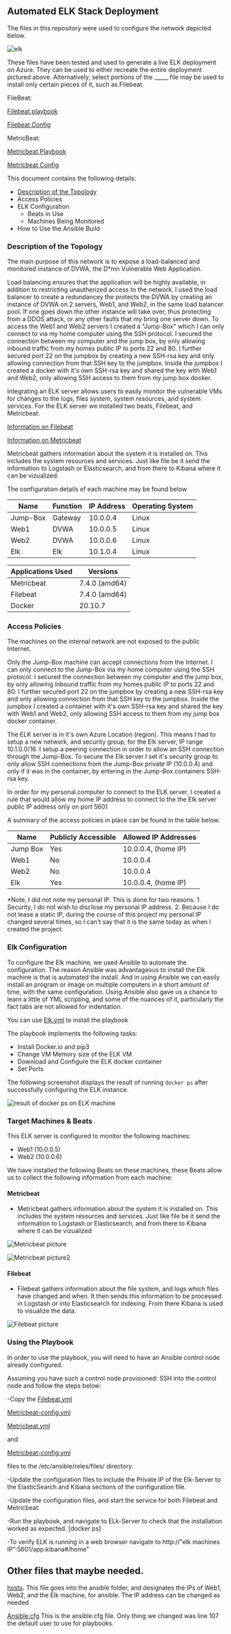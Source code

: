 ## Automated ELK Stack Deployment

The files in this repository were used to configure the network depicted below.

  
![elk](Images/Elk_network_Map.png)

These files have been tested and used to generate a live ELK deployment on Azure. They can be used to either recreate the entire deployment pictured above. Alternatively, select portions of the _____ file may be used to install only certain pieces of it, such as Filebeat.

FileBeat:

[Filebeat playbook](https://github.com/shansen18/BootCamp/blob/main/Week13/Scripts/ansible/files/filebeat-playbook.yml)

[Filebeat Config](https://github.com/shansen18/BootCamp/blob/main/Week13/Scripts/ansible/files/filebeat-config.yml)

MetricBeat:

[Metricbeat Playbook](https://github.com/shansen18/BootCamp/blob/main/Week13/Scripts/ansible/files/metricbeat-playbook.yml)

[Metricbeat Config](https://github.com/shansen18/BootCamp/blob/main/Week13\Scripts\ansible\files\metricbeat-config.yml)


This document contains the following details:
- [Description of the Topology](#-Description-of-the-Topology)
- Access Policies
- ELK Configuration
  - Beats in Use
  - Machines Being Monitored
- How to Use the Ansible Build


### Description of the Topology

The main purpose of this network is to expose a load-balanced and monitored instance of DVWA, the D*mn Vulnerable Web Application.

Load balancing ensures that the application will be highly available, in addition to restricting unautherized access to the network. I used the load balancer to create a redundancey the protects the DVWA by creating an instance of DVWA on 2 servers, Web1, and Web2, in the same load balancer pool. If one goes down the other instance will take over, thus protecting from a DDOS attack, or any other faults that my bring one server down. 
To access the Web1 and Web2 servers I created a "Jump-Box" which I can only connect to via my home computer using the SSH protocol. I secured the connection between my computer and the jump box, by only allowing inbound traffic from my homes public IP to ports 22 and 80. I further secured port 22 on the jumpbox by creating a new SSH-rsa key and only allowing connection from that SSH key to the jumpbox. Inside the jumpbox I created a docker with it's own SSH-rsa key and shared the key with Web1 and Web2, only allowing SSH access to them from my jump box docker.  



Integrating an ELK server allows users to easily monitor the vulnerable VMs for changes to the logs, files system, system resources, and system services. For the ELK server we installed two beats, Filebeat, and Metricbeat. 

[Information on Filebeat](#Filebeat) 

[Information on Metricbeat](#Metricbeat)


Metricbeat gathers information about the system it is installed on. This includes the system resources and services. Just like file be it send the information to Logstash or Elasticsearch, and from there to Kibana where it can be vizualized. 


The configuration details of each machine may be found below


| Name     | Function | IP Address | Operating System |
|----------|----------|------------|------------------|
| Jump-Box | Gateway  | 10.0.0.4   | Linux            |
| Web1     | DVWA     | 10.0.0.5   | Linux            |
| Web2     | DVWA     | 10.0.0.6   | Linux            |
| Elk      | Elk      | 10.1.0.4   | Linux            |

| Applications Used | Versions      |
|-------------------|---------------|
| Metricbeat        | 7.4.0 (amd64) |
| Filebeat          | 7.4.0 (amd64) |
| Docker            | 20.10.7       |

### Access Policies

The machines on the internal network are not exposed to the public Internet. 

Only the Jump-Box machine can accept connections from the Internet. I can only connect to the Jump-Box via my home computer using the SSH protocol. I secured the connection between my computer and the jump box, by only allowing inbound traffic from my homes public IP to ports 22 and 80. I further secured port 22 on the jumpbox by creating a new SSH-rsa key and only allowing connection from that SSH key to the jumpbox. Inside the jumpbox I created a container with it's own SSH-rsa key and shared the key with Web1 and Web2, only allowing SSH access to them from my jump box docker container.  

The ELK server is in it's own Azure Location (region). This means I had to setup a new network, and security group, for the Elk server, IP range 10.1.0.0/16. I setup a peering connection in order to allow an SSH connection through the Jump-Box. To secure the Elk server I set it's security group to only allow SSH connections from the Jump-Box private IP (10.0.0.4) and only if it was in the container, by entering in the Jump-Box containers SSH-rsa key. 
  
In order for my personal computer to connect to the ELK server, I created a rule that would allow my home IP address to connect to the the Elk server public IP address only on port 5601

A summary of the access policies in place can be found in the table below.

| Name     | Publicly Accessible | Allowed IP Addresses |
|----------|---------------------|----------------------|
| Jump Box | Yes                 | 10.0.0.4, (home IP)  |
| Web1     | No                  | 10.0.0.4             |
| Web2     | No                  | 10.0.0.4             |
| Elk      | Yes                 | 10.0.0.4, (home IP)  |

*Note, I did not note my personal IP. This is done for two reasons. 1. Security, I do not wish to disclose my personal IP address. 2. Because I do not lease a static IP, during the course of this project my personal IP changed several times, so I can't say that it is the same today as when I created the project.

### Elk Configuration

To configure the Elk machine, we used Ansible to automate the configuration. The reason Ansible was advantageous to install the Elk machine is that is automated the install. And in using Ansible we can easily install an program or image on multiple computers in a short amount of time, with the same configuration. 
Using Ansible also gave us a chance to learn a little of YML scripting, and some of the nuances of it, particularly the fact tabs are not allowed for indentation.  

You can use [Elk.yml](https://github.com/shansen18/BootCamp/blob/main/Week13/Scripts/ansible/Elk.yml) to install the playbook

The playbook implements the following tasks:
- Install Docker.io and pip3
- Change VM Memory size of the ELK VM
- Download and Configure the ELK docker container
- Set Ports

The following screenshot displays the result of running `docker ps` after successfully configuring the ELK instance.

![result of docker ps on ELK machine](https://github.com/shansen18/BootCamp/blob/c5c119ebc9fcfd68650964e54e3d3cdcefdd1a68/Week13/Images/Elk_docker_ps.JPG)

### Target Machines & Beats
This ELK server is configured to monitor the following machines:
- Web1 (10.0.0.5)
- Web2 (10.0.0.6)

We have installed the following Beats on these machines, these Beats allow us to collect the following information from each machine:

#### Metricbeat
- Metricbeat gathers information about the system it is installed on. This includes the system resources and services. Just like file be it send the information to Logstash or Elasticsearch, and from there to Kibana where it can be vizualized

![Metricbeat picture](https://github.com/shansen18/BootCamp/blob/main/Week13/Images/Metricbeat_screen2.JPG)

![Metricbeat picture2](https://github.com/shansen18/BootCamp/blob/main/Week13/Images/Metricbeat_screen2.JPG)

#### Filebeat
- Filebeat gathers information about the file system, and logs which files have changed and when. It then sends this information to be processed in Logstash or into Elasticsearch for indexing. From there Kibana is used to visualize the data.

![Filebeat picture](https://github.com/shansen18/BootCamp/blob/main/Week13/Images/Filebeats_screen.JPG)

### Using the Playbook
In order to use the playbook, you will need to have an Ansible control node already configured.



 Assuming you have such a control node provisioned: 
SSH into the control node and follow the steps below:

-Copy the [Filebeat.yml](https://github.com/shansen18/BootCamp/blob/e231fbf7ce9d53a5f3466c8d9b5205b03cbb63ec/Week13/Scripts/ansible/files/filebeat-playbook.yml) 

 [Metricbeat-config.yml](https://github.com/shansen18/BootCamp/blob/e231fbf7ce9d53a5f3466c8d9b5205b03cbb63ec/Week13/Scripts/ansible/files/filebeat-config.yml)

 [Metricbeat.yml](https://github.com/shansen18/BootCamp/blob/e231fbf7ce9d53a5f3466c8d9b5205b03cbb63ec/Week13/Scripts/ansible/files/metricbeat-playbook.yml)
 
 and

 [Metricbeat-config.yml](https://github.com/shansen18/BootCamp/blob/e231fbf7ce9d53a5f3466c8d9b5205b03cbb63ec/Week13/Scripts/ansible/files/metricbeat-config.yml)

  files to the /etc/ansible/roles/files/ directory.


-Update the configuration files to include the Private IP of the Elk-Server to the ElasticSearch and Kibana sections of the configuration file.


-Update the configuration files, and start the service for both Filebeat and Metricbeat.


-Run the playbook, and navigate to ELk-Server to check that the installation worked as expected. [docker ps]

-To verify ELK is running in a web browser navigate to http://"elk machines IP":5601/app.kibana#/home"



##  Other files that maybe needed.

[hosts](https://github.com/shansen18/BootCamp/blob/e231fbf7ce9d53a5f3466c8d9b5205b03cbb63ec/Week13/Scripts/ansible/hosts). This file goes into the ansible folder, and designates the IPs of Web1, Web2, and the Elk machine, for ansible. The IP address can be changed as needed

[Ansible.cfg](https://github.com/shansen18/BootCamp/blob/e231fbf7ce9d53a5f3466c8d9b5205b03cbb63ec/Week13/Scripts/ansible/ansible.cfg) This is the ansible.cfg file. Only thing we changed was line 107 the default user to use for playbooks.

